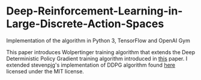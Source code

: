 # Deep-Reinforcement-Learning-in-Large-Discrete-Action-Spaces
Implementation of the algorithm in Python 3, TensorFlow and OpenAI Gym

This paper introduces Wolpertinger training algorithm that extends the Deep Deterministic Policy Gradient training algorithm introduced in [this](https://arxiv.org/abs/1509.02971) paper. I extended stevenpjg's implementation of DDPG algorithm found [here](https://github.com/stevenpjg/ddpg-aigym) licensed under the MIT license.
